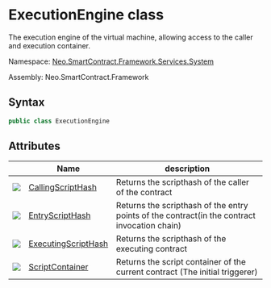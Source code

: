 # ExecutionEngine class

The execution engine of the virtual machine, allowing access to the caller and execution container.

Namespace: [Neo.SmartContract.Framework.Services.System](../System.md)

Assembly: Neo.SmartContract.Framework

## Syntax

```c#
public class ExecutionEngine
```

## Attributes

| | Name | description |
| ---------------------------------------- | ---------------------------------------- | -------------------------- |
| ![](https://i-msdn.sec.s-msft.com/dynimg/IC74937.jpeg) | [CallingScriptHash](ExecutionEngine/CallingScriptHash.md) | Returns the scripthash of the caller of the contract           |
| ![](https://i-msdn.sec.s-msft.com/dynimg/IC74937.jpeg) | [EntryScriptHash](ExecutionEngine/EntryScriptHash.md) | Returns the scripthash of the entry points of the contract(in the contract invocation chain) |
| ![](https://i-msdn.sec.s-msft.com/dynimg/IC74937.jpeg) | [ExecutingScriptHash](ExecutionEngine/ExecutingScriptHash.md) | Returns the scripthash of the executing contract             |
| ![](https://i-msdn.sec.s-msft.com/dynimg/IC74937.jpeg) | [ScriptContainer](ExecutionEngine/ScriptContainer.md) | Returns the script container of the current contract (The initial triggerer)      |
